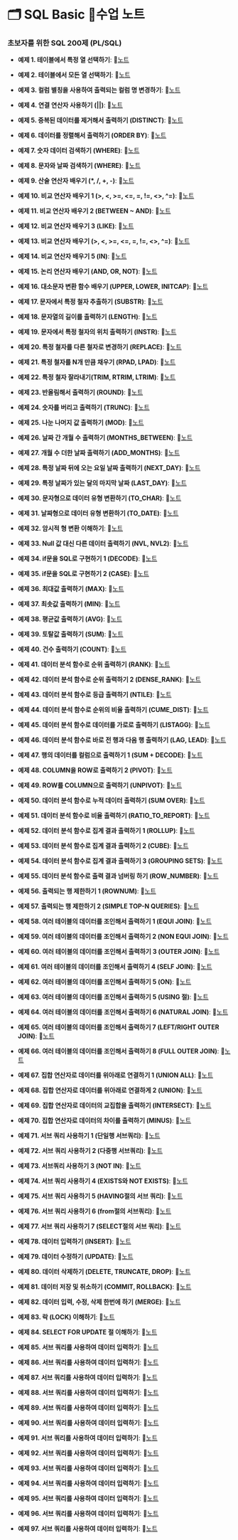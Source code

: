 # 🗂️ SQL Basic 📙수업 노트
### 초보자를 위한 SQL 200제 (PL/SQL)

- **예제 1. 테이블에서 특정 열 선택하기**: 📝[노트](https://edgeun.notion.site/0509_-SQL-9d0c713de2034e0c94e4e87b755125be#594a792427c24c959ad017d0665b2409)

- **예제 2. 테이블에서 모든 열 선택하기**: 📝[노트](https://edgeun.notion.site/0509_-SQL-9d0c713de2034e0c94e4e87b755125be#9bc6043dc2cb4f4ca40a0e5804d69c9d)

- **예제 3. 컬럼 별칭을 사용하여 출력되는 컬럼 명 변경하기**: 📝[노트](https://edgeun.notion.site/0509_-SQL-9d0c713de2034e0c94e4e87b755125be#26ab6b623fd54f8cada31e96e731af43)

- **예제 4. 연결 연산자 사용하기 (||)**: 📝[노트](https://edgeun.notion.site/0510_SQL_-LIKE-4a27479509b946a0ab7e1b507ba2b48f#56d776fb9b96448ba8bdf1a6a4239f3f)

- **예제 5. 중복된 데이터를 제거해서 출력하기 (DISTINCT)**: 📝[노트](https://edgeun.notion.site/0510_SQL_-LIKE-4a27479509b946a0ab7e1b507ba2b48f#4a4226a66ffc48b59f8b8a460dbf0586)

- **예제 6. 데이터를 정렬해서 출력하기 (ORDER BY)**: 📝[노트](https://edgeun.notion.site/0510_SQL_-LIKE-4a27479509b946a0ab7e1b507ba2b48f#0e66fd5f7aa1493eb946e1fd7ff05f35)

- **예제 7. 숫자 데이터 검색하기 (WHERE)**: 📝[노트](https://edgeun.notion.site/0510_SQL_-LIKE-4a27479509b946a0ab7e1b507ba2b48f#368cd7de81a7420880392a9ffba76ae4)

- **예제 8. 문자와 날짜 검색하기 (WHERE)**: 📝[노트](https://edgeun.notion.site/0510_SQL_-LIKE-4a27479509b946a0ab7e1b507ba2b48f#2efc53053513425488abdd30b8ef3c0a)

- **예제 9. 산술 연산자 배우기 (*, /, +, -)**: 📝[노트](https://edgeun.notion.site/0510_SQL_-LIKE-4a27479509b946a0ab7e1b507ba2b48f#996bb9b39d2d4e22bbcb4c88ed60e357)

- **예제 10. 비교 연산자 배우기 1 (>, <, >=, <=, =, !=, <>, ^=)**: 📝[노트](https://edgeun.notion.site/0510_SQL_-LIKE-4a27479509b946a0ab7e1b507ba2b48f#57ef206a58714e4086a339d7bd0f6a0a)

- **예제 11. 비교 연산자 배우기 2 (BETWEEN ~ AND)**: 📝[노트](https://edgeun.notion.site/0510_SQL_-LIKE-4a27479509b946a0ab7e1b507ba2b48f#9383bc094ae440068e7416840c269d07)

- **예제 12. 비교 연산자 배우기 3 (LIKE)**: 📝[노트](https://edgeun.notion.site/0510_SQL_-LIKE-4a27479509b946a0ab7e1b507ba2b48f#9fb29b560b124ba8b5d8ef39805376c4)

- **예제 13. 비교 연산자 배우기 (>, <, >=, <=, =, !=, <>, ^=)**: 📝[노트](https://edgeun.notion.site/0513_SQL_-IS-NULL-TRIM-959ad88efae84f90a96c5405c23c1a95#1537e337ad9e46af9d7ef2b4a056e358)

- **예제 14. 비교 연산자 배우기 5 (IN)**: 📝[노트](https://edgeun.notion.site/0513_SQL_-IS-NULL-TRIM-959ad88efae84f90a96c5405c23c1a95#c5f95f0212414904ad372d5050d5c32d)

- **예제 15. 논리 연산자 배우기 (AND, OR, NOT)**: 📝[노트](https://edgeun.notion.site/0513_SQL_-IS-NULL-TRIM-959ad88efae84f90a96c5405c23c1a95#aa68f37c5ed94e8eb252d43309db071d)

- **예제 16. 대소문자 변환 함수 배우기 (UPPER, LOWER, INITCAP)**: 📝[노트](https://edgeun.notion.site/0513_SQL_-IS-NULL-TRIM-959ad88efae84f90a96c5405c23c1a95#afefb2a715bc42c5a4bc9fc8449130e4)

- **예제 17. 문자에서 특정 철자 추출하기 (SUBSTR)**: 📝[노트](https://edgeun.notion.site/0513_SQL_-IS-NULL-TRIM-959ad88efae84f90a96c5405c23c1a95#037a6636961242e2bcf9d41895c8f655)

- **예제 18. 문자열의 길이를 출력하기 (LENGTH)**: 📝[노트](https://edgeun.notion.site/0513_SQL_-IS-NULL-TRIM-959ad88efae84f90a96c5405c23c1a95#84bf97c663114f04806dcc2f646878e6)

- **예제 19. 문자에서 특정 철자의 위치 출력하기 (INSTR)**: 📝[노트](https://edgeun.notion.site/0513_SQL_-IS-NULL-TRIM-959ad88efae84f90a96c5405c23c1a95#1f1308c648164be98bfcfcc605b5fa4d)

- **예제 20. 특정 철자를 다른 철자로 변경하기 (REPLACE)**: 📝[노트](https://edgeun.notion.site/0513_SQL_-IS-NULL-TRIM-959ad88efae84f90a96c5405c23c1a95#0324e682fb9140e5a896c8490b4fe045)

- **예제 21. 특정 철자를 N개 만큼 채우기 (RPAD, LPAD)**: 📝[노트](https://edgeun.notion.site/0513_SQL_-IS-NULL-TRIM-959ad88efae84f90a96c5405c23c1a95#ad6980d7c9224adb8d3f87b9bc338d1e)

- **예제 22. 특정 철자 잘라내기(TRIM, RTRIM, LTRIM)**: 📝[노트](https://edgeun.notion.site/0513_SQL_-IS-NULL-TRIM-959ad88efae84f90a96c5405c23c1a95#05ffbbee07f1471089b0eee6352374e3)

- **예제 23. 반올림해서 출력하기 (ROUND)**: 📝[노트](https://edgeun.notion.site/0514_SQL_-ROUND-TO_DATE-7486517a592146d2b813c7b6cb5a406a#10b7b54f927c42338b2512751ad89d0e)

- **예제 24. 숫자를 버리고 출력하기 (TRUNC)**: 📝[노트](https://edgeun.notion.site/0514_SQL_-ROUND-TO_DATE-7486517a592146d2b813c7b6cb5a406a#18d6058ff0434fb8b217b712bedbc1e9)

- **예제 25. 나눈 나머지 값 출력하기 (MOD)**: 📝[노트](https://edgeun.notion.site/0514_SQL_-ROUND-TO_DATE-7486517a592146d2b813c7b6cb5a406a#1dfaa89b6dd54956aeca90eec267fbaf)

- **예제 26. 날짜 간 개월 수 출력하기 (MONTHS_BETWEEN)**: 📝[노트](https://edgeun.notion.site/0514_SQL_-ROUND-TO_DATE-7486517a592146d2b813c7b6cb5a406a#ee243f87bbc949ec9b1f5bc50847bb13)

- **예제 27. 개월 수 더한 날짜 출력하기 (ADD_MONTHS)**: 📝[노트](https://edgeun.notion.site/0514_SQL_-ROUND-TO_DATE-7486517a592146d2b813c7b6cb5a406a#d743f159fe7e4aefb037e77d7dc39a1a)

- **예제 28. 특정 날짜 뒤에 오는 요일 날짜 출력하기 (NEXT_DAY)**: 📝[노트](https://edgeun.notion.site/0514_SQL_-ROUND-TO_DATE-7486517a592146d2b813c7b6cb5a406a#d246779f6349435ba517020118643c91)

- **예제 29. 특정 날짜가 있는 달의 마지막 날짜 (LAST_DAY)**: 📝[노트](https://edgeun.notion.site/0514_SQL_-ROUND-TO_DATE-7486517a592146d2b813c7b6cb5a406a#fb487efceac04bf19a5f3a80282bc961)

- **예제 30. 문자형으로 데이터 유형 변환하기 (TO_CHAR)**: 📝[노트](https://edgeun.notion.site/0514_SQL_-ROUND-TO_DATE-7486517a592146d2b813c7b6cb5a406a#a5fbbdac105f4818a01a4222a69d65f5)

- **예제 31. 날짜형으로 데이터 유형 변환하기 (TO_DATE)**: 📝[노트](https://edgeun.notion.site/0514_SQL_-ROUND-TO_DATE-7486517a592146d2b813c7b6cb5a406a#ef5b0c6b73ef4767be4cd3aedb98bb8e)

- **예제 32. 암시적 형 변환 이해하기**: 📝[노트](https://edgeun.notion.site/0516_SQL_-SQL-CASE-IF-2efa16a3a40e43359e1ce2a15a3933dd#088d760ab85b4a1188b2d196185cbf63)

- **예제 33. Null 값 대신 다른 데이터 출력하기 (NVL, NVL2)**: 📝[노트](https://edgeun.notion.site/0516_SQL_-SQL-CASE-IF-2efa16a3a40e43359e1ce2a15a3933dd#ea690c6f7fbb4abb95e591e8392c21f3)

- **예제 34. if문을 SQL로 구현하기 1 (DECODE)**: 📝[노트](https://edgeun.notion.site/0516_SQL_-SQL-CASE-IF-2efa16a3a40e43359e1ce2a15a3933dd#f7fb438dbdcd48178d1461dea80082b1)

- **예제 35. if문을 SQL로 구현하기 2 (CASE)**: 📝[노트](https://edgeun.notion.site/0516_SQL_-SQL-CASE-IF-2efa16a3a40e43359e1ce2a15a3933dd#c4cec967f1be475e9b54bdcf7a4fa75b)

- **예제 36. 최대값 출력하기 (MAX)**: 📝[노트](https://edgeun.notion.site/0517_SQL_-MAX-RANK-c00eaacc7d9a44c6a15505b8046718da#e6ca8578dc864cf486f33d92cd3cdca8)

- **예제 37. 최솟값 출력하기 (MIN)**: 📝[노트](https://edgeun.notion.site/0517_SQL_-MAX-RANK-c00eaacc7d9a44c6a15505b8046718da#a181e55c9369424fbe185f7003f17fac)

- **예제 38. 평균값 출력하기 (AVG)**: 📝[노트](https://edgeun.notion.site/0517_SQL_-MAX-RANK-c00eaacc7d9a44c6a15505b8046718da#0f7fec4214a9474cbc4c03304bf4b71d)

- **예제 39. 토탈값 출력하기 (SUM)**: 📝[노트](https://edgeun.notion.site/0517_SQL_-MAX-RANK-c00eaacc7d9a44c6a15505b8046718da#5f61dc20f0fe419f8704688b1484fff4)

- **예제 40. 건수 출력하기 (COUNT)**: 📝[노트](https://edgeun.notion.site/0517_SQL_-MAX-RANK-c00eaacc7d9a44c6a15505b8046718da#9b07dc489a9843698e21050ee8de0d5e)

- **예제 41. 데이터 분석 함수로 순위 출력하기 (RANK)**: 📝[노트](https://edgeun.notion.site/0517_SQL_-MAX-RANK-c00eaacc7d9a44c6a15505b8046718da#c142d1e863ea46ab9ea55b3c221ba65f)

- **예제 42. 데이터 분석 함수로 순위 출력하기 2 (DENSE_RANK)**: 📝[노트](https://edgeun.notion.site/0520_SQL_-2-DENSE_RANK-SUM-DECODE-bf36c52f6c66417c8c0a7ad667c38400#842a553f47954768b9ff3db9580fc1f3)

- **예제 43. 데이터 분석 함수로 등급 출력하기 (NTILE)**: 📝[노트](https://edgeun.notion.site/0520_SQL_-2-DENSE_RANK-SUM-DECODE-bf36c52f6c66417c8c0a7ad667c38400#643aed1a90524f0ba5e4979a203aa61c)

- **예제 44. 데이터 분석 함수로 순위의 비율 출력하기 (CUME_DIST)**: 📝[노트](https://edgeun.notion.site/0520_SQL_-2-DENSE_RANK-SUM-DECODE-bf36c52f6c66417c8c0a7ad667c38400#fa3abe87cdc0418a8599809378f95d78)

- **예제 45. 데이터 분석 함수로 데이터를 가로로 출력하기 (LISTAGG)**: 📝[노트](https://edgeun.notion.site/0520_SQL_-2-DENSE_RANK-SUM-DECODE-bf36c52f6c66417c8c0a7ad667c38400#611b7f72e27c427e9b92689daa0235c1)

- **예제 46. 데이터 분석 함수로 바로 전 행과 다음 행 출력하기 (LAG, LEAD)**: 📝[노트](https://edgeun.notion.site/0520_SQL_-2-DENSE_RANK-SUM-DECODE-bf36c52f6c66417c8c0a7ad667c38400#d2c8272920d84cf4a5b903fc01663e37)

- **예제 47. 행의 데이터를 컬럼으로 출력하기 1 (SUM + DECODE)**: 📝[노트](https://edgeun.notion.site/0520_SQL_-2-DENSE_RANK-SUM-DECODE-bf36c52f6c66417c8c0a7ad667c38400#9c0f9ae6a4e54ac897282a9bd27d9002)

- **예제 48. COLUMN을 ROW로 출력하기 2 (PIVOT)**: 📝[노트](https://edgeun.notion.site/0522_SQL_-PIVOT-UNPIVOT-431354407d204033abfb7547a22848c6#b712b9ad79bd4f6abd3fc78332b6b335)

- **예제 49. ROW를 COLUMN으로 출력하기 (UNPIVOT)**: 📝[노트](https://edgeun.notion.site/0522_SQL_-PIVOT-UNPIVOT-431354407d204033abfb7547a22848c6#9bd5e166e9c34632b86306394d8f8036)

- **예제 50. 데이터 분석 함수로 누적 데이터 출력하기 (SUM OVER)**: 📝[노트](https://edgeun.notion.site/0523_SQL_-RATIO_TO_REPORT-1-EQUI-JOIN-b097858e316a47e88a599f5d9685d62a#b7d3dfe639a64657a6ed1404c16534cb)

- **예제 51. 데이터 분석 함수로 비율 출력하기 (RATIO_TO_REPORT)**: 📝[노트](https://edgeun.notion.site/0523_SQL_-RATIO_TO_REPORT-1-EQUI-JOIN-b097858e316a47e88a599f5d9685d62a#05bc9bee60d1474b8f1ed5a0d9292065)

- **예제 52. 데이터 분석 함수로 집계 결과 출력하기 1 (ROLLUP)**: 📝[노트](https://edgeun.notion.site/0523_SQL_-RATIO_TO_REPORT-1-EQUI-JOIN-b097858e316a47e88a599f5d9685d62a#bb7d681d51c8459c909ea858c53118a6)

- **예제 53. 데이터 분석 함수로 집계 결과 출력하기 2 (CUBE)**: 📝[노트](https://edgeun.notion.site/0523_SQL_-RATIO_TO_REPORT-1-EQUI-JOIN-b097858e316a47e88a599f5d9685d62a#0de30ad9bc4d488b912c17797b22a25d)

- **예제 54. 데이터 분석 함수로 집계 결과 출력하기 3 (GROUPING SETS)**: 📝[노트](https://edgeun.notion.site/0523_SQL_-RATIO_TO_REPORT-1-EQUI-JOIN-b097858e316a47e88a599f5d9685d62a#d41b2cb0e6984154aca76a9dedd12fb7)

- **예제 55. 데이터 분석 함수로 출력 결과 넘버링 하기 (ROW_NUMBER)**: 📝[노트](https://edgeun.notion.site/0523_SQL_-RATIO_TO_REPORT-1-EQUI-JOIN-b097858e316a47e88a599f5d9685d62a#592f45f710b24ada99fcf04d6408b904)

- **예제 56. 출력되는 행 제한하기 1 (ROWNUM)**: 📝[노트](https://edgeun.notion.site/0523_SQL_-RATIO_TO_REPORT-1-EQUI-JOIN-b097858e316a47e88a599f5d9685d62a#90569b355448447587c738f4abd4d213)

- **예제 57. 출력되는 행 제한하기 2 (SIMPLE TOP-N QUERIES)**: 📝[노트](https://edgeun.notion.site/0523_SQL_-RATIO_TO_REPORT-1-EQUI-JOIN-b097858e316a47e88a599f5d9685d62a#7fda5c19449842538350cdb7d961bd3d)

- **예제 58. 여러 테이블의 데이터를 조인해서 출력하기 1 (EQUI JOIN)**: 📝[노트](https://edgeun.notion.site/0523_SQL_-RATIO_TO_REPORT-1-EQUI-JOIN-b097858e316a47e88a599f5d9685d62a#95855f29f71346f58948389ad458b85f)

- **예제 59. 여러 테이블의 데이터를 조인해서 출력하기 2 (NON EQUI JOIN)**: 📝[노트](https://edgeun.notion.site/0524_SQL_-2-NON-EQUI-JOIN-4-SELF-JOIN-7df3b63faaf248bfa17df7838f911237#edf9ea8184084ecea4c30ab96dfca1e2)

- **예제 60. 여러 테이블의 데이터를 조인해서 출력하기 3 (OUTER JOIN)**: 📝[노트](https://edgeun.notion.site/0524_SQL_-2-NON-EQUI-JOIN-4-SELF-JOIN-7df3b63faaf248bfa17df7838f911237#6047d23d7e1a460c815a6d08ae1aea5f)

- **예제 61. 여러 테이블의 데이터를 조인해서 출력하기 4 (SELF JOIN)**: 📝[노트](https://edgeun.notion.site/0524_SQL_-2-NON-EQUI-JOIN-4-SELF-JOIN-7df3b63faaf248bfa17df7838f911237#d612f1bb80fc4848b59b2a57cee1e29e)

- **예제 62. 여러 테이블의 데이터를 조인해서 출력하기 5 (ON)**: 📝[노트](https://edgeun.notion.site/0527_SQL_-5-ON-MINUS-d6a9813e326d46989b83f188dec4353c#00a33b6fd04b49029b347311473fab99)

- **예제 63. 여러 테이블의 데이터를 조인해서 출력하기 5 (USING 절)**: 📝[노트](https://edgeun.notion.site/0527_SQL_-5-ON-MINUS-d6a9813e326d46989b83f188dec4353c#cc3b90b154be4b47b066e245ca663525)

- **예제 64. 여러 테이블의 데이터를 조인해서 출력하기 6 (NATURAL JOIN)**: 📝[노트](https://edgeun.notion.site/0527_SQL_-5-ON-MINUS-d6a9813e326d46989b83f188dec4353c#a30450c6b9654f67bc2a759f03a22e17)

- **예제 65. 여러 테이블의 데이터를 조인해서 출력하기 7 (LEFT/RIGHT OUTER JOIN)**: 📝[노트](https://edgeun.notion.site/0527_SQL_-5-ON-MINUS-d6a9813e326d46989b83f188dec4353c#9460caa6a1d04afebe67d924d09f59f5)

- **예제 66. 여러 테이블의 데이터를 조인해서 출력하기 8 (FULL OUTER JOIN)**: 📝[노트](https://edgeun.notion.site/0527_SQL_-5-ON-MINUS-d6a9813e326d46989b83f188dec4353c#de9c230f95ca4536a235f14b3d3fe37f)

- **예제 67. 집합 연산자로 데이터를 위아래로 연결하기 1 (UNION ALL)**: 📝[노트](https://edgeun.notion.site/0527_SQL_-5-ON-MINUS-d6a9813e326d46989b83f188dec4353c#d925b3357d9d4805b23e505e04ff6953)

- **예제 68. 집합 연산자로 데이터를 위아래로 연결하게 2 (UNION)**: 📝[노트](https://edgeun.notion.site/0527_SQL_-5-ON-MINUS-d6a9813e326d46989b83f188dec4353c#f55c282fff8a4a248ebad1a1b09724e1)

- **예제 69. 집합 연산자로 데이터의 교집합을 출력하기 (INTERSECT)**: 📝[노트](https://edgeun.notion.site/0527_SQL_-5-ON-MINUS-d6a9813e326d46989b83f188dec4353c#a47f1ff821d04f7b987bcf041d407af5)

- **예제 70. 집합 연산자로 데이터의 차이를 출력하기 (MINUS)**: 📝[노트](https://edgeun.notion.site/0527_SQL_-5-ON-MINUS-d6a9813e326d46989b83f188dec4353c#80bf6d1489d348409ea16b512da3b87a)

- **예제 71. 서브 쿼리 사용하기 1 (단일행 서브쿼리)**: 📝[노트](https://edgeun.notion.site/0528_SQL_-1-7-SELECT-38b795db77a341a4869bf18ba643b173#71d42a8e944d48a79d3e024179b97ada)

- **예제 72. 서브 쿼리 사용하기 2 (다중행 서브쿼리)**: 📝[노트](https://edgeun.notion.site/0528_SQL_-1-7-SELECT-38b795db77a341a4869bf18ba643b173#a2c882a49e07439097ec668dafd4053d)

- **예제 73. 서브쿼리 사용하기 3 (NOT IN)**: 📝[노트](https://edgeun.notion.site/0528_SQL_-1-7-SELECT-38b795db77a341a4869bf18ba643b173#c080841e3a37455ca29cdb0a437a2b9a)

- **예제 74. 서브 쿼리 사용하기 4 (EXISTS와 NOT EXISTS)**: 📝[노트](https://edgeun.notion.site/0528_SQL_-1-7-SELECT-38b795db77a341a4869bf18ba643b173#4df988e2c99f486897cbac7203f1eb4c)

- **예제 75. 서브 쿼리 사용하기 5 (HAVING절의 서브 쿼리)**: 📝[노트](https://edgeun.notion.site/0528_SQL_-1-7-SELECT-38b795db77a341a4869bf18ba643b173#d0bf4eae251a4ff99c663cb54766252c)

- **예제 76. 서브 쿼리 사용하기 6 (from절의 서브쿼리)**: 📝[노트](https://edgeun.notion.site/0528_SQL_-1-7-SELECT-38b795db77a341a4869bf18ba643b173#73a77d6321ae4f4e904107dc58b7a6f3)

- **예제 77. 서브 쿼리 사용하기 7 (SELECT절의 서브 쿼리)**: 📝[노트](https://edgeun.notion.site/0528_SQL_-1-7-SELECT-38b795db77a341a4869bf18ba643b173#2e6f5dc9a4394077b52f3cf89b180ad7)

- **예제 78. 데이터 입력하기 (INSERT)**: 📝[노트](https://edgeun.notion.site/0529_SQL_-INSERT-MERGE-37a733be00bc4eddaa81038ac66065ce#7d215234c1ac4d5198584f1e646de048)

- **예제 79. 데이터 수정하기 (UPDATE)**: 📝[노트](https://edgeun.notion.site/0529_SQL_-INSERT-MERGE-37a733be00bc4eddaa81038ac66065ce#1fa19d80b351413fb33dbf280bedfdd2)

- **예제 80. 데이터 삭제하기 (DELETE, TRUNCATE, DROP)**: 📝[노트](https://edgeun.notion.site/0529_SQL_-INSERT-MERGE-37a733be00bc4eddaa81038ac66065ce#e8989d95bb3d44eaba4a4124ee4501e0)

- **예제 81. 데이터 저장 및 취소하기 (COMMIT, ROLLBACK)**: 📝[노트](https://edgeun.notion.site/0529_SQL_-INSERT-MERGE-37a733be00bc4eddaa81038ac66065ce#3b2c6536e3bd4df9b1ab384953105647)

- **예제 82. 데이터 입력, 수정, 삭제 한번에 하기 (MERGE)**: 📝[노트](https://edgeun.notion.site/0529_SQL_-INSERT-MERGE-37a733be00bc4eddaa81038ac66065ce#4fdf643d20eb44c18e26bff779ebac0c)

- **예제 83. 락 (LOCK) 이해하기**: 📝[노트](https://edgeun.notion.site/0530_SQL_-LOCK-MERGE-b6afe51ed31b48c785732a33ed0d7884#fac162b79d7142b48db4561bfdf80c91)

- **예제 84. SELECT FOR UPDATE 절 이해하기**: 📝[노트](https://edgeun.notion.site/0530_SQL_-LOCK-MERGE-b6afe51ed31b48c785732a33ed0d7884#4708a9baf0244522aefd70196ed8444b)

- **예제 85. 서브 쿼리를 사용하여 데이터 입력하기**: 📝[노트](https://edgeun.notion.site/0530_SQL_-LOCK-MERGE-b6afe51ed31b48c785732a33ed0d7884#7d45c951a7724cc59885e7b4d04e5af6)

- **예제 86. 서브 쿼리를 사용하여 데이터 입력하기**: 📝[노트]()

- **예제 87. 서브 쿼리를 사용하여 데이터 입력하기**: 📝[노트]()

- **예제 88. 서브 쿼리를 사용하여 데이터 입력하기**: 📝[노트]()

- **예제 89. 서브 쿼리를 사용하여 데이터 입력하기**: 📝[노트]()

- **예제 90. 서브 쿼리를 사용하여 데이터 입력하기**: 📝[노트]()

- **예제 91. 서브 쿼리를 사용하여 데이터 입력하기**: 📝[노트]()

- **예제 92. 서브 쿼리를 사용하여 데이터 입력하기**: 📝[노트]()

- **예제 93. 서브 쿼리를 사용하여 데이터 입력하기**: 📝[노트]()

- **예제 94. 서브 쿼리를 사용하여 데이터 입력하기**: 📝[노트]()

- **예제 95. 서브 쿼리를 사용하여 데이터 입력하기**: 📝[노트]()

- **예제 96. 서브 쿼리를 사용하여 데이터 입력하기**: 📝[노트]()

- **예제 97. 서브 쿼리를 사용하여 데이터 입력하기**: 📝[노트]()
